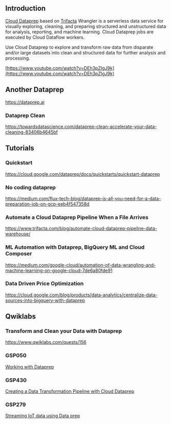 

## Introduction

[Cloud Dataprep](https://cloud.google.com/dataprep) based on [Trifacta](https://www.trifacta.com/) Wrangler is a serverless data service for visually exploring, cleaning, and preparing structured and unstructured data for analysis, reporting, and machine learning. Cloud Dataprep jobs are executed by Cloud Dataflow workers.

Use Cloud Dataprep to explore and transform raw data from disparate and/or large datasets into clean and structured data for further analysis and processing.

[https://www.youtube.com/watch?v=DEh3pZIgJ9k](https://www.youtube.com/watch?v=DEh3pZIgJ9k)

## Another Dataprep

https://dataprep.ai

### Dataprep Clean

https://towardsdatascience.com/dataprep-clean-accelerate-your-data-cleaning-83406b4645bf

## Tutorials

### Quickstart

https://cloud.google.com/dataprep/docs/quickstarts/quickstart-dataprep


### No coding dataprep

https://medium.com/flux-tech-blog/dataprep-is-all-you-need-for-a-data-preparation-job-on-gcp-eeb4f547358d

### Automate a Cloud Dataprep Pipeline When a File Arrives

https://www.trifacta.com/blog/automate-cloud-dataprep-pipeline-data-warehouse/

### ML Automation with Dataprep, BigQuery ML and Cloud Composer

https://medium.com/google-cloud/automation-of-data-wrangling-and-machine-learning-on-google-cloud-7de6a80fde91

### Data Driven Price Optimization

https://cloud.google.com/blog/products/data-analytics/centralize-data-sources-into-bigquery-with-dataprep

## Qwiklabs

### Transform and Clean your Data with Dataprep

https://www.qwiklabs.com/quests/156

### GSP050

[Working with Dataprep](https://www.qwiklabs.com/focuses/610?locale=en&parent=catalog)

### GSP430

[Creating a Data Transformation Pipeline with Cloud Dataprep](https://www.qwiklabs.com/focuses/4415?parent=catalog)

### GSP279

[Streaming IoT data using Data prep](
https://www.qwiklabs.com/focuses/2764?locale=en&parent=catalog)

